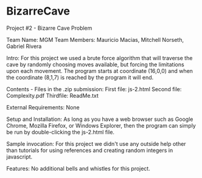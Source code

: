 # BizarreCave
Project #2 - Bizarre Cave Problem

Team Name: MGM
Team Members: Mauricio Macias, Mitchell Norseth, Gabriel Rivera

Intro: For this project we used a brute force algorithm that will traverse the cave by randomly choosing moves available, but forcing the limitations upon each movement. The program starts at coordinate (16,0,0) and when the coordinate (8,1,7) is reached by the program it will end.

Contents - Files in the .zip submission:
First file: js-2.html
Second file: Complexity.pdf
Thirdfile: ReadMe.txt

External Requirements: None

Setup and Installation: As long as you have a web browser such as Google Chrome, Mozilla Firefox, or Windows Explorer, then the program can simply be run by double-clicking the js-2.html file.

Sample invocation: For this project we didn't use any outside help other than tutorials for using references and creating random integers in javascript.

Features: No additional bells and whistles for this project.
